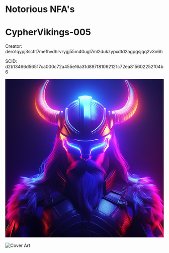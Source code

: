 # Notorious NFA's

# CypherVikings-005

Creator: dero1qypj3sctlt7mefhvdhrvrygj55m40ugl7ml2dukzypxdtd2agpgsjqq2v3n6h

SCID: d2b13466d56517ca000c72a455e16a31d897f81092121c72ea815602252f04b6

![Cover Art](https://github.com/Notoriousjoshyb/CypherVikings-005/blob/main/CypherViking-005-IC.png?raw=true)


![Cover Art](https://github.com/Notoriousjoshyb/CypherVikings-NFA/blob/main/CypherViking-CA.png?raw=true)
